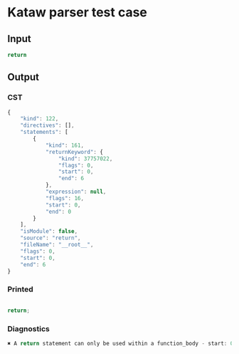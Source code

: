 # Kataw parser test case

## Input

`````js
return
`````

## Output

### CST

```javascript
{
    "kind": 122,
    "directives": [],
    "statements": [
        {
            "kind": 161,
            "returnKeyword": {
                "kind": 37757022,
                "flags": 0,
                "start": 0,
                "end": 6
            },
            "expression": null,
            "flags": 16,
            "start": 0,
            "end": 0
        }
    ],
    "isModule": false,
    "source": "return",
    "fileName": "__root__",
    "flags": 0,
    "start": 0,
    "end": 6
}
```

### Printed

```javascript

return;
```

### Diagnostics

```javascript
✖ A return statement can only be used within a function_body - start: 0, end: 6

```

